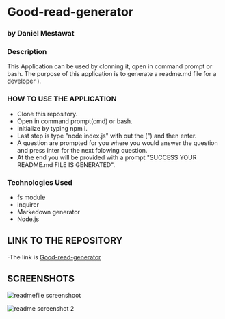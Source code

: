 # Good-read-generator
### by Daniel Mestawat
### Description
This Application can be used by clonning it, open in command prompt or bash.  The purpose of this application is to generate a readme.md file for a developer ).


### HOW TO USE THE APPLICATION

- Clone this repository.
- Open in command prompt(cmd) or bash.
- Initialize by typing npm i.
- Last step is type "node index.js" with out the (") and then enter.
- A question are prompted for you where you would answer the question and press inter for the next folowing question.
- At the end you will be provided with a prompt "SUCCESS YOUR README.md FILE IS GENERATED".

### Technologies Used

- fs module
- inquirer
- Markedown generator
- Node.js

## LINK TO THE REPOSITORY
-The link is [Good-read-generator](https://github.com/danny1215/Good-read-generator)

## SCREENSHOTS

![readmefile screenshoot](https://user-images.githubusercontent.com/59859358/105422791-58910d80-5c12-11eb-9b2c-1469d2d7a8fe.PNG)

![readme screenshot 2](https://user-images.githubusercontent.com/59859358/105422798-5b8bfe00-5c12-11eb-873b-2c70432fde54.PNG)

